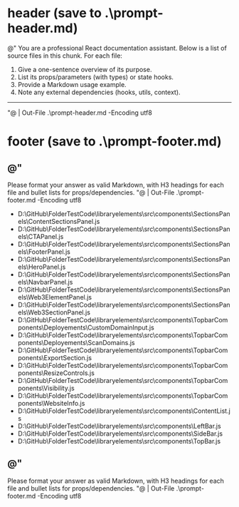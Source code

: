 ﻿# header (save to .\prompt-header.md)
@"
You are a professional React documentation assistant.
Below is a list of source files in this chunk. For each file:
1. Give a one-sentence overview of its purpose.
2. List its props/parameters (with types) or state hooks.
3. Provide a Markdown usage example.
4. Note any external dependencies (hooks, utils, context).
---
"@ | Out-File .\prompt-header.md -Encoding utf8

# footer (save to .\prompt-footer.md)
@"
---
Please format your answer as valid Markdown, with H3 headings for each file and bullet lists for props/dependencies.
"@ | Out-File .\prompt-footer.md -Encoding utf8
- D:\GitHub\FolderTestCode\libraryelements\src\components\SectionsPanels\ContentSectionsPanel.js
- D:\GitHub\FolderTestCode\libraryelements\src\components\SectionsPanels\CTAPanel.js
- D:\GitHub\FolderTestCode\libraryelements\src\components\SectionsPanels\FooterPanel.js
- D:\GitHub\FolderTestCode\libraryelements\src\components\SectionsPanels\HeroPanel.js
- D:\GitHub\FolderTestCode\libraryelements\src\components\SectionsPanels\NavbarPanel.js
- D:\GitHub\FolderTestCode\libraryelements\src\components\SectionsPanels\Web3ElementPanel.js
- D:\GitHub\FolderTestCode\libraryelements\src\components\SectionsPanels\Web3SectionPanel.js
- D:\GitHub\FolderTestCode\libraryelements\src\components\TopbarComponents\Deployements\CustomDomainInput.js
- D:\GitHub\FolderTestCode\libraryelements\src\components\TopbarComponents\Deployements\ScanDomains.js
- D:\GitHub\FolderTestCode\libraryelements\src\components\TopbarComponents\ExportSection.js
- D:\GitHub\FolderTestCode\libraryelements\src\components\TopbarComponents\ResizeControls.js
- D:\GitHub\FolderTestCode\libraryelements\src\components\TopbarComponents\Visibility.js
- D:\GitHub\FolderTestCode\libraryelements\src\components\TopbarComponents\WebsiteInfo.js
- D:\GitHub\FolderTestCode\libraryelements\src\components\ContentList.js
- D:\GitHub\FolderTestCode\libraryelements\src\components\LeftBar.js
- D:\GitHub\FolderTestCode\libraryelements\src\components\SideBar.js
- D:\GitHub\FolderTestCode\libraryelements\src\components\TopBar.js

<!-- Now paste the contents of each file (in order) here -->

@"
---
Please format your answer as valid Markdown, with H3 headings for each file and bullet lists for props/dependencies.
"@ | Out-File .\prompt-footer.md -Encoding utf8
